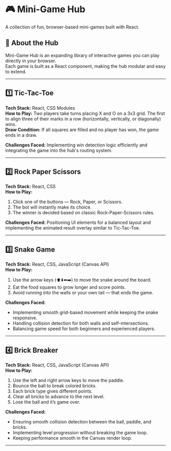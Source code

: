 # 🎮 Mini-Game Hub

A collection of fun, browser-based mini-games built with React.

## 📝 About the Hub
Mini-Game Hub is an expanding library of interactive games you can play directly in your browser.  
Each game is built as a React component, making the hub modular and easy to extend.

---

## 1️⃣ Tic-Tac-Toe
**Tech Stack:** React, CSS Modules  
**How to Play:** Two players take turns placing X and O on a 3x3 grid. The first to align three of their marks in a row (horizontally, vertically, or diagonally) wins.  
**Draw Condition:** If all squares are filled and no player has won, the game ends in a draw.  

**Challenges Faced:** Implementing win detection logic efficiently and integrating the game into the hub's routing system.

---

## 2️⃣ Rock Paper Scissors
**Tech Stack:** React, CSS  
**How to Play:**  
1. Click one of the buttons — Rock, Paper, or Scissors.  
2. The bot will instantly make its choice.  
3. The winner is decided based on classic Rock-Paper-Scissors rules.

**Challenges Faced:** Positioning UI elements for a balanced layout and implementing the animated result overlay similar to Tic-Tac-Toe.

---

## 3️⃣ Snake Game  
**Tech Stack:** React, CSS, JavaScript (Canvas API)  
**How to Play:**  
1. Use the arrow keys (⬆️⬇️⬅️➡️) to move the snake around the board.  
2. Eat the food squares to grow longer and score points.  
3. Avoid running into the walls or your own tail — that ends the game.  

**Challenges Faced:**  
- Implementing smooth grid-based movement while keeping the snake responsive.  
- Handling collision detection for both walls and self-intersections.  
- Balancing game speed for both beginners and experienced players.

---

## 4️⃣ Brick Breaker  
**Tech Stack:** React, CSS, JavaScript (Canvas API)  
**How to Play:**  
1. Use the left and right arrow keys to move the paddle.  
2. Bounce the ball to break colored bricks.  
3. Each brick type gives different points.  
4. Clear all bricks to advance to the next level.  
5. Lose the ball and it’s game over.

**Challenges Faced:**  
- Ensuring smooth collision detection between the ball, paddle, and bricks.  
- Implementing level progression without breaking the game loop.  
- Keeping performance smooth in the Canvas render loop.

---
